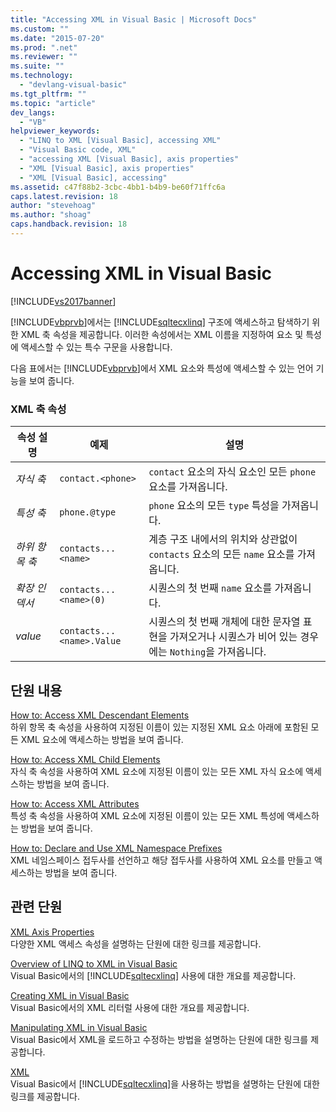 ```yaml
---
title: "Accessing XML in Visual Basic | Microsoft Docs"
ms.custom: ""
ms.date: "2015-07-20"
ms.prod: ".net"
ms.reviewer: ""
ms.suite: ""
ms.technology: 
  - "devlang-visual-basic"
ms.tgt_pltfrm: ""
ms.topic: "article"
dev_langs: 
  - "VB"
helpviewer_keywords: 
  - "LINQ to XML [Visual Basic], accessing XML"
  - "Visual Basic code, XML"
  - "accessing XML [Visual Basic], axis properties"
  - "XML [Visual Basic], axis properties"
  - "XML [Visual Basic], accessing"
ms.assetid: c47f88b2-3cbc-4bb1-b4b9-be60f71ffc6a
caps.latest.revision: 18
author: "stevehoag"
ms.author: "shoag"
caps.handback.revision: 18
---
```

# Accessing XML in Visual Basic
[!INCLUDE[vs2017banner](../../../../visual-basic/developing-apps/includes/vs2017banner.md)]

[!INCLUDE[vbprvb](../../../../csharp/programming-guide/concepts/linq/includes/vbprvb-md.md)]에서는 [!INCLUDE[sqltecxlinq](../../../../csharp/programming-guide/concepts/linq/includes/sqltecxlinq-md.md)] 구조에 액세스하고 탐색하기 위한 XML 축 속성을 제공합니다.  이러한 속성에서는 XML 이름을 지정하여 요소 및 특성에 액세스할 수 있는 특수 구문을 사용합니다.  
  
 다음 표에서는 [!INCLUDE[vbprvb](../../../../csharp/programming-guide/concepts/linq/includes/vbprvb-md.md)]에서 XML 요소와 특성에 액세스할 수 있는 언어 기능을 보여 줍니다.  
  
### XML 축 속성  
  
|속성 설명|예제|설명|  
|-----------|--------|--------|  
|*자식 축*|`contact.<phone>`|`contact` 요소의 자식 요소인 모든 `phone` 요소를 가져옵니다.|  
|*특성 축*|`phone.@type`|`phone` 요소의 모든 `type` 특성을 가져옵니다.|  
|*하위 항목 축*|`contacts...<name>`|계층 구조 내에서의 위치와 상관없이 `contacts` 요소의 모든 `name` 요소를 가져옵니다.|  
|*확장 인덱서*|`contacts...<name>(0)`|시퀀스의 첫 번째 `name` 요소를 가져옵니다.|  
|*value*|`contacts...<name>.Value`|시퀀스의 첫 번째 개체에 대한 문자열 표현을 가져오거나 시퀀스가 비어 있는 경우에는 `Nothing`을 가져옵니다.|  
  
## 단원 내용  
 [How to: Access XML Descendant Elements](../../../../visual-basic/programming-guide/language-features/xml/how-to-access-xml-descendant-elements.md)  
 하위 항목 축 속성을 사용하여 지정된 이름이 있는 지정된 XML 요소 아래에 포함된 모든 XML 요소에 액세스하는 방법을 보여 줍니다.  
  
 [How to: Access XML Child Elements](../../../../visual-basic/programming-guide/language-features/xml/how-to-access-xml-child-elements.md)  
 자식 축 속성을 사용하여 XML 요소에 지정된 이름이 있는 모든 XML 자식 요소에 액세스하는 방법을 보여 줍니다.  
  
 [How to: Access XML Attributes](../../../../visual-basic/programming-guide/language-features/xml/how-to-access-xml-attributes.md)  
 특성 축 속성을 사용하여 XML 요소에 지정된 이름이 있는 모든 XML 특성에 액세스하는 방법을 보여 줍니다.  
  
 [How to: Declare and Use XML Namespace Prefixes](../../../../visual-basic/programming-guide/language-features/xml/how-to-declare-and-use-xml-namespace-prefixes.md)  
 XML 네임스페이스 접두사를 선언하고 해당 접두사를 사용하여 XML 요소를 만들고 액세스하는 방법을 보여 줍니다.  
  
## 관련 단원  
 [XML Axis Properties](../../../../visual-basic/language-reference/xml-axis/xml-axis-properties.md)  
 다양한 XML 액세스 속성을 설명하는 단원에 대한 링크를 제공합니다.  
  
 [Overview of LINQ to XML in Visual Basic](../../../../visual-basic/programming-guide/language-features/xml/overview-of-linq-to-xml.md)  
 Visual Basic에서의 [!INCLUDE[sqltecxlinq](../../../../csharp/programming-guide/concepts/linq/includes/sqltecxlinq-md.md)] 사용에 대한 개요를 제공합니다.  
  
 [Creating XML in Visual Basic](../../../../visual-basic/programming-guide/language-features/xml/creating-xml.md)  
 Visual Basic에서의 XML 리터럴 사용에 대한 개요를 제공합니다.  
  
 [Manipulating XML in Visual Basic](../../../../visual-basic/programming-guide/language-features/xml/manipulating-xml.md)  
 Visual Basic에서 XML을 로드하고 수정하는 방법을 설명하는 단원에 대한 링크를 제공합니다.  
  
 [XML](../../../../visual-basic/programming-guide/language-features/xml/index.md)  
 Visual Basic에서 [!INCLUDE[sqltecxlinq](../../../../csharp/programming-guide/concepts/linq/includes/sqltecxlinq-md.md)]을 사용하는 방법을 설명하는 단원에 대한 링크를 제공합니다.